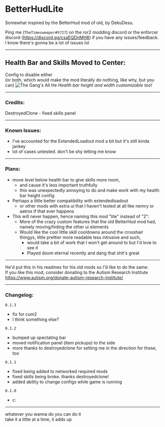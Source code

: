 # BetterHudLite

Somewhat inspired by the BetterHud mod of old, by DekuDesu.

Ping me (`TheTimesweeper#5727`) on the ror2 modding discord or the enforcer discord (https://discord.gg/csaEQDnMH8) if you have any issues/feedback.  
I know there's gonna be a lot of issues lol

___
## Health Bar and Skills Moved to Center:
Config to disable either  
(or both, which would make the mod literally do nothing, like why, but you can)
![The Gang's All He](https://i.imgur.com/lGdkHK4.png)
*Health bar height and width customizable too!*
___
### Credits:
DestroyedClone - fixed skills panel
___
### Known Issues:
 - I've accounted for the ExtendedLoadout mod a bit but it's still kinda jankey
 - lot of cases untested. don't be shy letting me know
___
### Plans:
 - move level below health bar to give skills more room, 
   - and cause it's less important truthfully
   - this was unexpectedly annoying to do and make work with my health bar height config
 - Perhaps a little better compatibility with extendedloadout
   - or other mods with extra ui that I haven't tested at all like nemry or aatrox if that ever happens
 - This will never happen, hence naming this mod "lite" instead of "2": 
   - More of the crazy custom features that the old BetterHud mod had, namely moving/hiding the other ui elements
   - Would like the cool little skill cooldowns around the crosshair thingys, little prettier more readable less intrusive and such, 
     - would take a bit of work that I won't get around to but I'd love to see it
     - Played doom eternal recently and dang that shit's great  
___
  
He'd put this in his readmes for his old mods so I'd like to do the same:  
If you like this mod, consider donating to the Autism Research Institute https://www.autism.org/donate-autism-research-institute/  
___
### Changelog:

`0.1.3` 
 - fix for cum2
 - I think something else?


`0.1.2` 
  - bumped up spectating bar
  - moved notification panel (item pickups) to the side
  - more thanks to destroyedclone for setting me in the direction for these, too
 
`0.1.1` 
  - fixed being added to networked required mods
  - fixed skills being broke. thanks destroyedclone!
  - added ability to change configs while game is running

`0.1.0` 
  - c:

___

whatever you wanna do you can do it  
take it a little at a time, it adds up